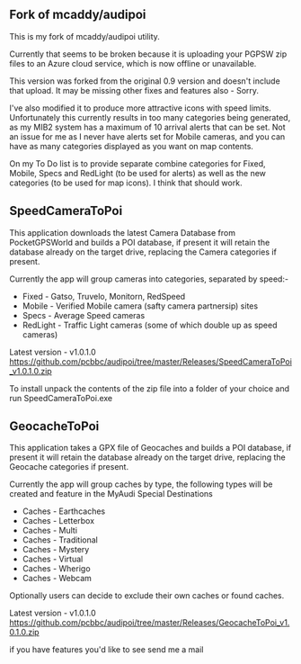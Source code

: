 ## Fork of mcaddy/audipoi

This is my fork of mcaddy/audipoi utility.

Currently that seems to be broken because it is uploading your PGPSW zip files to an Azure cloud service, which is now offline or unavailable.

This version was forked from the original 0.9 version and doesn't include that upload.  It may be missing other fixes and features also - Sorry.

I've also modified it to produce more attractive icons with speed limits.
Unfortunately this currently results in too many categories being generated, as my MIB2 system has a maximum of 10 arrival alerts that can be set.
Not an issue for me as I never have alerts set for Mobile cameras, and you can have as many categories displayed as you want on map contents.

On my To Do list is to provide separate combine categories for Fixed, Mobile, Specs and RedLight (to be used for alerts) as well as the new categories (to be used for map icons).
I think that should work.

## SpeedCameraToPoi

This application downloads the latest Camera Database from PocketGPSWorld and builds a POI database, if present it will retain the database already on the target drive, replacing the Camera categories if present.

Currently the app will group cameras into categories, separated by speed:-

* Fixed - Gatso, Truvelo, Monitorn, RedSpeed
* Mobile - Verified Mobile camera (safty camera partnersip) sites
* Specs - Average Speed cameras
* RedLight - Traffic Light cameras (some of which double up as speed cameras)

Latest version - v1.0.1.0 https://github.com/pcbbc/audipoi/tree/master/Releases/SpeedCameraToPoi_v1.0.1.0.zip

To install unpack the contents of the zip file into a folder of your choice and run SpeedCameraToPoi.exe

## GeocacheToPoi

This application takes a GPX file of Geocaches and builds a POI database, if present it will retain the database already on the target drive, replacing the Geocache categories if present.

Currently the app will group caches by type, the following types will be created and feature in the MyAudi Special Destinations

* Caches - Earthcaches
* Caches - Letterbox
* Caches - Multi
* Caches - Traditional
* Caches - Mystery
* Caches - Virtual
* Caches - Wherigo
* Caches - Webcam

Optionally users can decide to exclude their own caches or found caches.

Latest version - v1.0.1.0 https://github.com/pcbbc/audipoi/tree/master/Releases/GeocacheToPoi_v1.0.1.0.zip

if you have features you'd like to see send me a mail
